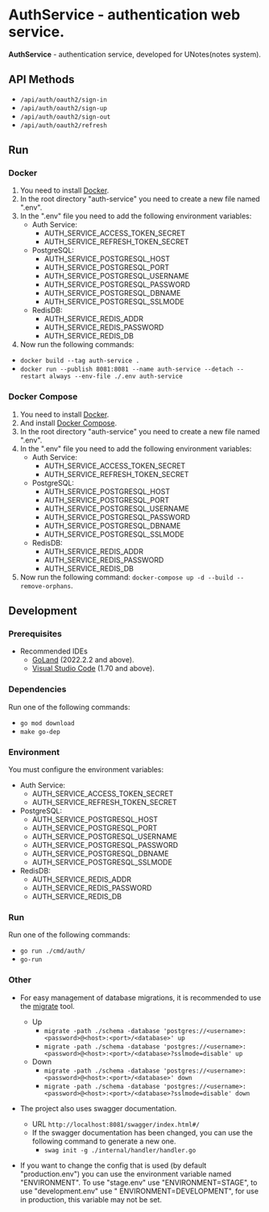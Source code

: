# AuthService - authentication web service.

**AuthService** - authentication service, developed for UNotes(notes system).

## API Methods

- `/api/auth/oauth2/sign-in`
- `/api/auth/oauth2/sign-up`
- `/api/auth/oauth2/sign-out`
- `/api/auth/oauth2/refresh`

## Run

### Docker

1) You need to install [Docker](https://docs.docker.com/get-docker).
2) In the root directory "auth-service" you need to create a new file named ".env".
3) In the ".env" file you need to add the following environment variables:
    - Auth Service:
        - AUTH_SERVICE_ACCESS_TOKEN_SECRET
        - AUTH_SERVICE_REFRESH_TOKEN_SECRET
    - PostgreSQL:
        - AUTH_SERVICE_POSTGRESQL_HOST
        - AUTH_SERVICE_POSTGRESQL_PORT
        - AUTH_SERVICE_POSTGRESQL_USERNAME
        - AUTH_SERVICE_POSTGRESQL_PASSWORD
        - AUTH_SERVICE_POSTGRESQL_DBNAME
        - AUTH_SERVICE_POSTGRESQL_SSLMODE
    - RedisDB:
        - AUTH_SERVICE_REDIS_ADDR
        - AUTH_SERVICE_REDIS_PASSWORD
        - AUTH_SERVICE_REDIS_DB
4) Now run the following commands:

- `docker build --tag auth-service .`
- `docker run --publish 8081:8081 --name auth-service --detach --restart always --env-file ./.env auth-service`

### Docker Compose

1) You need to install [Docker](https://docs.docker.com/get-docker).
2) And install [Docker Compose](https://docs.docker.com/compose/install).
3) In the root directory "auth-service" you need to create a new file named ".env".
4) In the ".env" file you need to add the following environment variables:
    - Auth Service:
        - AUTH_SERVICE_ACCESS_TOKEN_SECRET
        - AUTH_SERVICE_REFRESH_TOKEN_SECRET
    - PostgreSQL:
        - AUTH_SERVICE_POSTGRESQL_HOST
        - AUTH_SERVICE_POSTGRESQL_PORT
        - AUTH_SERVICE_POSTGRESQL_USERNAME
        - AUTH_SERVICE_POSTGRESQL_PASSWORD
        - AUTH_SERVICE_POSTGRESQL_DBNAME
        - AUTH_SERVICE_POSTGRESQL_SSLMODE
    - RedisDB:
        - AUTH_SERVICE_REDIS_ADDR
        - AUTH_SERVICE_REDIS_PASSWORD
        - AUTH_SERVICE_REDIS_DB
5) Now run the following command: `docker-compose up -d --build --remove-orphans`.

## Development

### Prerequisites

- Recommended IDEs
    - [GoLand](https://www.jetbrains.com/go) (2022.2.2 and above).
    - [Visual Studio Code](https://code.visualstudio.com) (1.70 and above).

### Dependencies

Run one of the following commands:

- `go mod download`
- `make go-dep`

### Environment

You must configure the environment variables:

- Auth Service:
    - AUTH_SERVICE_ACCESS_TOKEN_SECRET
    - AUTH_SERVICE_REFRESH_TOKEN_SECRET
- PostgreSQL:
    - AUTH_SERVICE_POSTGRESQL_HOST
    - AUTH_SERVICE_POSTGRESQL_PORT
    - AUTH_SERVICE_POSTGRESQL_USERNAME
    - AUTH_SERVICE_POSTGRESQL_PASSWORD
    - AUTH_SERVICE_POSTGRESQL_DBNAME
    - AUTH_SERVICE_POSTGRESQL_SSLMODE
- RedisDB:
    - AUTH_SERVICE_REDIS_ADDR
    - AUTH_SERVICE_REDIS_PASSWORD
    - AUTH_SERVICE_REDIS_DB

### Run

Run one of the following commands:

- `go run ./cmd/auth/`
- `go-run`

### Other

- For easy management of database migrations, it is recommended to use
  the [migrate](https://github.com/golang-migrate/migrate) tool.
    - Up
        - `migrate -path ./schema -database 'postgres://<username>:<password>@<host>:<port>/<database>' up`
        - `migrate -path ./schema -database 'postgres://<username>:<password>@<host>:<port>/<database>?sslmode=disable' up`
    - Down
        - `migrate -path ./schema -database 'postgres://<username>:<password>@<host>:<port>/<database>' down`
        - `migrate -path ./schema -database 'postgres://<username>:<password>@<host>:<port>/<database>?sslmode=disable' down`

- The project also uses swagger documentation.
    - URL `http://localhost:8081/swagger/index.html#/`
    - If the swagger documentation has been changed, you can use the following command to generate a new one.
        - `swag init -g ./internal/handler/handler.go`

- If you want to change the config that is used (by default "production.env") you can use the environment variable
  named "ENVIRONMENT". To use "stage.env" use "ENVIRONMENT=STAGE", to use "development.env" use "
  ENVIRONMENT=DEVELOPMENT", for use in production, this variable may not be set.
